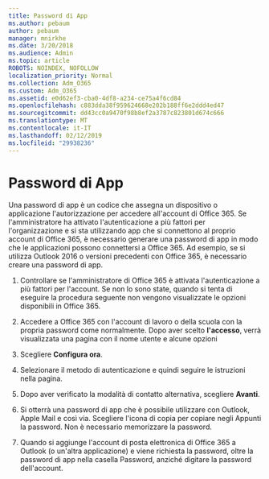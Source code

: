 ```yaml
---
title: Password di App
ms.author: pebaum
author: pebaum
manager: mnirkhe
ms.date: 3/20/2018
ms.audience: Admin
ms.topic: article
ROBOTS: NOINDEX, NOFOLLOW
localization_priority: Normal
ms.collection: Adm_O365
ms.custom: Adm_O365
ms.assetid: e0d62ef3-cba0-4df8-a234-ce75a4f6cd84
ms.openlocfilehash: c883dda38f959624668e202b188ff6e2ddd4ed47
ms.sourcegitcommit: dd43cc0a9470f98b8ef2a3787c823801d674c666
ms.translationtype: MT
ms.contentlocale: it-IT
ms.lasthandoff: 02/12/2019
ms.locfileid: "29938236"
---
```

# <a name="app-passwords"></a>Password di App

Una password di app è un codice che assegna un dispositivo o applicazione l'autorizzazione per accedere all'account di Office 365. Se l'amministratore ha attivato l'autenticazione a più fattori per l'organizzazione e si sta utilizzando app che si connettono al proprio account di Office 365, è necessario generare una password di app in modo che le applicazioni possono connettersi a Office 365. Ad esempio, se si utilizza Outlook 2016 o versioni precedenti con Office 365, è necessario creare una password di app.
  
1. Controllare se l'amministratore di Office 365 è attivata l'autenticazione a più fattori per l'account. Se non lo sono state, quando si tenta di eseguire la procedura seguente non vengono visualizzate le opzioni disponibili in Office 365.
    
2. Accedere a Office 365 con l'account di lavoro o della scuola con la propria password come normalmente. Dopo aver scelto **l'accesso**, verrà visualizzata una pagina con il nome utente e alcune opzioni 
    
3. Scegliere **Configura ora**. 
    
4. Selezionare il metodo di autenticazione e quindi seguire le istruzioni nella pagina.
    
5. Dopo aver verificato la modalità di contatto alternativa, scegliere **Avanti**. 
    
6. Si otterrà una password di app che è possibile utilizzare con Outlook, Apple Mail e così via. Scegliere l'icona di copia per copiare negli Appunti la password. Non è necessario memorizzare la password. 
    
7. Quando si aggiunge l'account di posta elettronica di Office 365 a Outlook (o un'altra applicazione) e viene richiesta la password, oltre la password di app nella casella Password, anziché digitare la password dell'account. 
    

